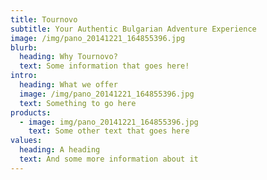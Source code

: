 ```yaml
---
title: Tournovo
subtitle: Your Authentic Bulgarian Adventure Experience
image: /img/pano_20141221_164855396.jpg
blurb:
  heading: Why Tournovo?
  text: Some information that goes here!
intro:
  heading: What we offer
  image: /img/pano_20141221_164855396.jpg
  text: Something to go here
products:
  - image: img/pano_20141221_164855396.jpg
    text: Some other text that goes here
values:
  heading: A heading
  text: And some more information about it
---
```


